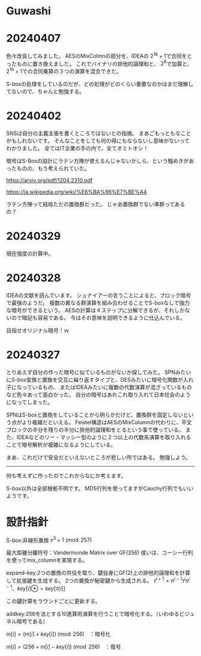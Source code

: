 # Guwashi

# 20240407
色々改良してみました。
AESのMixColmnの部分を、IDEAの
$2^16+1$で合同をとったものに置き換えました。
これでバイナリの排他的論理和と、
$2^8$で加算と、
$2^16+1$での合同乗算の３つの演算を混合できた。

S-boxの処理をしているのだが、どの処理がどのくらい重要なのかはまだ理解してないので、ちゃんと勉強する。

# 20240402
SNSは自分の主義主張を書くところではないとの指摘。
まあごもっともなことかもしれないです。
そんなことをしても何の得にもならないし意味がないってわかりました。
全てはIT企業の手の内で、全てオミトオシ！

暗号はS-Boxの設計にラテン方陣が使えるんじゃないかしら、という騒めきがあったものの、もう考えられていた。

https://arxiv.org/pdf/1204.2310.pdf

https://ja.wikipedia.org/wiki/%E6%BA%96%E7%BE%A4

ラテン方陣って結局ただの置換群だった。
じゃあ置換群でない準群ってあるの？

# 20240329
現在強度の計算中。


# 20240328
IDEAの文献を読んでいます。
シュナイアーの言うことによると、ブロック暗号で最強のようだ。
複数の異なる群演算を組み合わせることでS-boxなしで強力な暗号ができるという。
AESの計算は４ステップに分解できるが、それしかないので暗記も容易である。
今はその意味を説明できるように仕込んでいる。

目指せオリジナル暗号！ｗ

# 20240327
とりあえず自分の作った暗号に似ているものがないか探してみた。
SPNみたいにS-box変換と置換を交互に繰り返すタイプと、DESみたいに暗号化関数が入れ子になっているもの、
またはIDEAみたいに複数の代数演算が混ざっているものなど色々あって面白かった。
自分の暗号はあれこれ取り入れて日本社会のようになってしまった。

SPNはS-boxと置換をしていることから明らかだけど、置換群を固定しないという点がより複雑だといえる。
Feistel構造はAESのMixColumnの代わりに、平文ブロックの半分を残りの半分に排他的論理和をとるという事で使っている。
また、IDEAなどのリー・マッシー型のように２つ以上の代数系演算を取り入れることで暗号解析が複雑になるようにしている。

まあ、これだけで安全だといえないところが悲しい所ではある。
勉強しよう。

-------

何も考えずに作ったのでこれからなにか考えます。

S-box以外は全部根拠不明です。
MDS行列を使ってますがCauchy行列でもいいようです。

# 設計指針
S-box:非線形置換
$x^3+1 \pmod {257}$  

最大距離分離符号：Vandermonde Matrix over GF(256)
或いは、コーシー行列を使ってmix_columnを実現する。

expand-key:2つの置換の共役を取り、鍵自身にGF(2)上の排他的論理和を計算して拡張鍵を生成する。
2つの置換が秘密鍵から生成される。
$\tau^{i+1}=\pi^{i-1}\tau^{i}\pi^{i-1}、　key[i]\oplus=key[\tau[i]]$

この鍵計算をラウンドごとに更新する。

addkey:256を法とする10進算術演算を行うことで暗号化する。（いわゆるビジュネル暗号である）

$m[i]=(m[i]+key[i]) \pmod {256}$　：暗号化

$m[i]=(256+m[i]-key[i]) \pmod {256}$　：復号
